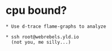 
  # cpu bound?

    * Use d-trace flame-graphs to analyze

    * ssh root@webrebels.yld.io
      (not you, me silly...)











